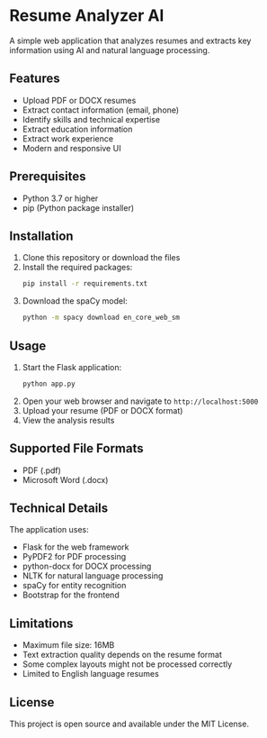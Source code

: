 # Resume Analyzer AI

A simple web application that analyzes resumes and extracts key information using AI and natural language processing.

## Features

- Upload PDF or DOCX resumes
- Extract contact information (email, phone)
- Identify skills and technical expertise
- Extract education information
- Extract work experience
- Modern and responsive UI

## Prerequisites

- Python 3.7 or higher
- pip (Python package installer)

## Installation

1. Clone this repository or download the files
2. Install the required packages:
   ```bash
   pip install -r requirements.txt
   ```
3. Download the spaCy model:
   ```bash
   python -m spacy download en_core_web_sm 
   ```

## Usage

1. Start the Flask application:
   ```bash
   python app.py
   ```
2. Open your web browser and navigate to `http://localhost:5000`
3. Upload your resume (PDF or DOCX format)
4. View the analysis results

## Supported File Formats

- PDF (.pdf)
- Microsoft Word (.docx)

## Technical Details

The application uses:
- Flask for the web framework
- PyPDF2 for PDF processing
- python-docx for DOCX processing
- NLTK for natural language processing
- spaCy for entity recognition
- Bootstrap for the frontend

## Limitations

- Maximum file size: 16MB
- Text extraction quality depends on the resume format
- Some complex layouts might not be processed correctly
- Limited to English language resumes

## License

This project is open source and available under the MIT License. 
